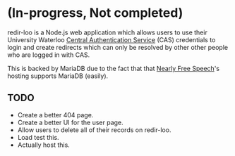 # (In-progress, Not completed)

redir-loo is a Node.js web application which allows users to use their University Waterloo [Central Authentication Service](https://en.wikipedia.org/wiki/Central_Authentication_Service) (CAS) credentials to login and create redirects which can only be resolved by other other people who are logged in with CAS.

This is backed by MariaDB due to the fact that that [Nearly Free Speech](https://www.nearlyfreespeech.net/)'s hosting supports MariaDB (easily).

## TODO

* Create a better 404 page.
* Create a better UI for the user page.
* Allow users to delete all of their records on redir-loo.
* Load test this.
* Actually host this.
